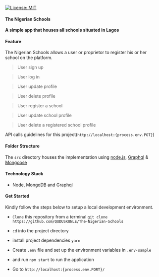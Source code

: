[![License: MIT](https://img.shields.io/badge/License-MIT-brightgreen.svg)](https://choosealicense.com/licenses/mit/)

#### The Nigerian Schools
**A simple app that houses all schools situated in Lagos**

#### Feature
The Nigerian Schools allows a user or proprietor to register his or her school on the platform.
 > User sign up

 > User log in

 > User update profile

 > User delete profile

 > User register a school
 
 > User update school profile

 > User delete a registered school profile

API calls guidelines for this project(`http://localhost:{process.env.POT}`)

#### Folder Structure

 The `src` directory houses the implementation using <a href="https://nodejs.org/">node.js</a>, <a href="https://www.howtographql.com/graphql-js">Graphql</a> & <a href="https://mongoosejs.com/">Mongoose</a>
 

#### Technology Stack
- Node, MongoDB and Graphql


#### Get Started
  Kindly follow the steps below to setup a local development environment.
  + ```Clone``` this repository from a terminal ```git clone https://github.com/QUDUSKUNLE/The-Nigerian-Schools```

  + ```cd``` into the project directory

  + install project dependencies ```yarn```

  + Create ```.env``` file and set up the environment variables in ```.env-sample```

   + and run `npm start` to run the application

   + Go to ```http://localhost:{process.env.PORT}/```

